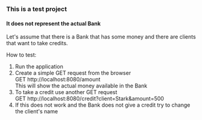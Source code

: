 ### This is a test project
#### It does not represent the actual Bank

Let's assume that there is a Bank that has some money and there are clients that want to take credits.

How to test:
1. Run the application
2. Create a simple GET request from the browser  
   GET http://localhost:8080/amount   
   This will show the actual money available in the Bank
3. To take a credit use another GET request  
   GET http://localhost:8080/credit?client=Stark&amount=500
4. If this does not work and the Bank does not give a credit try to change the client's name
